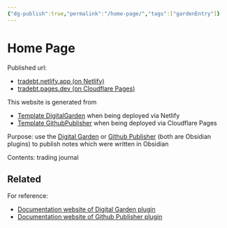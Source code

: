 ```yaml
---
{"dg-publish":true,"permalink":"/home-page/","tags":["gardenEntry"]}
---
```



# Home Page

Published url: 
- [tradebt.netlify.app (on Netlify)](https://tradebt.netlify.app)
- [tradebt.pages.dev (on Cloudflare Pages)](https://tradebt.pages.dev/)

This website is generated from
- [Template DigitalGarden](https://github.com/oleeskild/digitalgarden) when being deployed via Netlify
- [Template GithubPublisher](https://github.com/ObsidianPublisher/publisher-template-netlify) when being deployed via Cloudflare Pages

Purpose: use the [Digital Garden](https://github.com/oleeskild/obsidian-digital-garden) or [Github Publisher](https://github.com/ObsidianPublisher/obsidian-github-publisher) (both are Obsidian plugins) to publish notes which were written in Obsidian

Contents: trading journal

## Related

For reference:
- [Documentation website of Digital Garden plugin](https://dg-docs.ole.dev)
- [Documentation website of Github Publisher plugin](https://obsidian-publisher.netlify.app/)